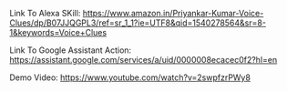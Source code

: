 Link To Alexa SKill: https://www.amazon.in/Priyankar-Kumar-Voice-Clues/dp/B07JJQGPL3/ref=sr_1_1?ie=UTF8&qid=1540278564&sr=8-1&keywords=Voice+Clues

Link To Google Assistant Action: https://assistant.google.com/services/a/uid/0000008ecacec0f2?hl=en

Demo Video: https://www.youtube.com/watch?v=2swpfzrPWy8
